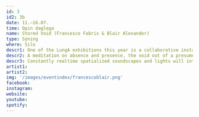 ```yaml
---
id: 3
id2: 3b
date: 11.–16.07.
time: Opin daglega
name: Stored Void (Francesco Fabris & Blair Alexander)
type: Sýning
where: Silo
descr1: One of the LungA exhibitions this year is a collaborative installation by Italian visual artist Francesco Fabris and Canadian cinematographer Blair Alexander. The installation will be a work in progress from its opening and throughout the festival. Where the duo will play with light, sound and shadows of the Silo tank in Seyðisfjörður. A vast and dark echo chamber with a lot of potential to explore the qualities of place, time and space.
descr2: A meditation on absence and presence, the void out of a presumed necessity in a place that’s been built by humans to be filled and store future needs, but that’s now re-used without any need for them to be there. An exercise of displacement in a place that has been deprived from its primal function while allowing the natural sound properties of its material to come alive and be experienced from a new perspective.
descr3: Constantly realtime spatialized soundscapes and lights will interact with the architecture of the structure shaping into a site-specific piece about place as time and space.
artist1:
artist2:
img: '/images/eventindex/francescoblair.png'
facebook: 
instagram: 
website:
youtube: 
spotify: 
---
```

